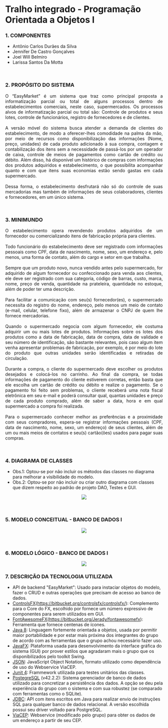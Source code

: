 # Tralho integrado - Programação Orientada a Objetos I

### 1. COMPONENTES
<p align="left">
  
- Antônio Carlos Durães da Silva
- Jennifer De Castro Gonçalves
- Joel Will Belmiro
- Larissa Santos Da Motta</p><br>

### 2. PROPÓSITO DO SISTEMA
<p align="justify">
O “EasyMarket” é um sistema que traz como principal proposta a informatização parcial ou total de alguns processos dentro de estabelecimentos comerciais, neste caso, supermercados. Os processos alvos de informatização parcial ou total são: Controle de produtos e seus lotes, controle de funcionários, registro de fornecedores e de clientes.<br><br>
A versão móvel do sistema busca atender a demanda de clientes do estabelecimento, de modo a oferecer-lhes comodidade na palma da mão, por meio de recursos como disponibilização das informações (Nome, preço, unidades) de cada produto adicionado à sua compra, contagem e contabilização dos itens sem a necessidade de passá-los por um operador de caixa, controle de meios de pagamentos como cartão de crédito ou débito. Além disso, há disponível um histórico de compras com informações dos produtos adquiridos e estabelecimento, o que possibilita acompanhar quanto e com que itens suas economias estão sendo gastas em cada supermercado.<br><br>
Dessa forma, o estabelecimento desfrutará não só do controle de suas mercadorias mas também de informações de seus colaboradores, clientes e fornecedores, em um único sistema.</p><br>

### 3. MINIMUNDO
<p align="justify">
O estabelecimento opera revendendo produtos adquiridos de um fornecedor ou comercializando itens de fabricação própria para clientes.<br><br>
Todo funcionário do estabelecimento deve ser registrado com informações pessoais como CPF, data de nascimento, nome, sexo, um endereço e, pelo menos, uma forma de contato, além do cargo e setor em que trabalha.<br><br>
Sempre que um produto novo, nunca vendido antes pelo supermercado, for adquirido de algum fornecedor ou confeccionado para venda aos clientes, ele deve ser registrado com sua categoria, código de barras, custo, marca, nome, preço de venda, quantidade na prateleira, quantidade no estoque, além de poder ter uma descrição.<br><br>
Para facilitar a comunicação com seu(s) fornecedor(es), o supermercado necessita do registro do nome, endereço, pelo menos um meio de contato (e-mail, celular, telefone fixo), além de armazenar o CNPJ de quem lhe fornece mercadorias.<br><br>
Quando o supermercado negocia com algum fornecedor, ele costuma adquirir um ou mais lotes de produtos. Informações sobre os lotes dos produtos como a data de fabricação, data de compra, data de validade e seu número de identificação, são bastante relevantes, pois caso algum item venha apresentar problemas de fabricação, por exemplo, é por meio do lote do produto que outras unidades serão identificadas e retiradas de circulação.<br><br>
Durante a compra, o cliente do supermercado deve escolher os produtos desejados e colocá-los no carrinho. Ao final da compra, se todas informações de pagamento do cliente estiverem corretas, então basta que ele escolha um cartão de crédito ou débito e realize o pagamento. Se o pagamento foi feito sem problemas, o cliente receberá uma nota fiscal eletrônica em seu e-mail e poderá consultar qual, quantas unidades e preço de cada produto comprado, além de saber a data, hora e em qual supermercado a compra foi realizada.<br><br>
Para o supermercado conhecer melhor as preferências e a proximidade com seus compradores, espera-se registrar informações pessoais (CPF, data de nascimento, nome, sexo, um endereço) de seus clientes, além de um ou mais meios de contatos e seu(s) cartão(ões) usados para pagar suas compras.
</p><br>

### 4. DIAGRAMA DE CLASSES

- Obs.1: Optou-se por não incluir os métodos das classes no diagrama para melhorar a visibilidade do modelo.
- Obs.2: Optou-se por não incluir ou criar outro diagrama com classes que dizem respeito ao padrão de projeto DAO, Testes e GUI.

<p align="center"><img src="https://github.com/duraes-antonio/rfidmarket_POO1/blob/master/imagens/classes_DIAG.png"></p><br>

### 5. MODELO CONCEITUAL - BANCO DE DADOS I
<p align="center"><img src="https://github.com/duraes-antonio/rfidmarket_POO1/blob/master/imagens/mod_CONCEITUAL.png"></p><br>

### 6. MODELO LÓGICO - BANCO DE DADOS I
<p align="center"><img src="https://github.com/duraes-antonio/rfidmarket_POO1/blob/master/imagens/mod_LOGICO.png"></p>

### 7. DESCRIÇÃO DA TECNOLOGIA UTILIZADA

- API de backend "EasyMarket": Usado para instaciar objetos do modelo, fazer o CRUD e outras operações que precisam de acesso ao banco de dados.
- [ControlsFX](v8.40.14)(https://bitbucket.org/controlsfx/controlsfx/): Complemento para o Core do FX, escolhido por fornece um número expressivo de componentes para serem utilizados em GUI.
- [FontAwesomeFX](v8.9)(https://bitbucket.org/Jerady/fontawesomefx): Ferramenta que fornece centenas de ícones. 
- [Java 8](https://www.java.com/pt_BR/download/): Linguagem fortemente orientada a objetos, usada por permitir maior portabilidade e por estar mais próxima dos integrantes do grupo de acordo com as ferramentas que o grupo achou necessário fazer uso.
- [JavaFX](http://www.oracle.com/technetwork/pt/java/javafx/overview/index.html): Plataforma usada para desenvolvimento da interface gráfica do sistema (GUI) por prover estilos que agradaram mais o grupo que os disponibilizados pelo toolkit Swing.
- [JSON](http://www.java2s.com/Code/Jar/j/Downloadjavajsonjar.htm): JavaScript Object Notation, formato utilizado como dependência de uso do Webservice ViaCEP.
- [Junit 4](https://junit.org/junit4/): Frammework utilizada para testes unitários das classes.
- [PostegreSQL](https://www.postgresql.org/) (v42.2.2): Sistema gerenciador de banco de dados utilizado para concretizar a persistência dos dados. A opção se deu pela experiência do grupo com o sistema e com sua robustez (se comparado com ferramentas como o SQLite).
- [JDBC](https://jdbc.postgresql.org/download.html): API com itens escritos em Java para realizar envio de instruções SQL para qualquer banco de dados relacional. A versão escolhida possui seu driver voltado para PostgreSQL.
- [ViaCEP](https://gitlab.com/parg/ViaCEP): Webservice (modificado pelo grupo) para obter os dados de um endereço a partir de seu CEP.

